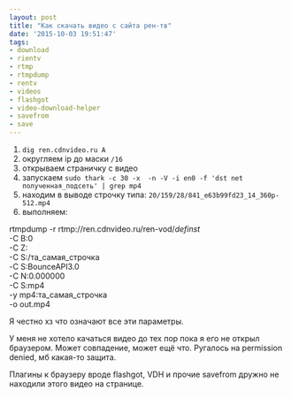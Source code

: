 ```yaml
---
layout: post
title: "Как скачать видео с сайта рен-тв"
date: '2015-10-03 19:51:47'
tags:
- download
- rientv
- rtmp
- rtmpdump
- rentv
- videos
- flashgot
- video-download-helper
- savefrom
- save
---
```


1. `dig ren.cdnvideo.ru A`
2. округляем ip до маски `/16`
3. открываем страничку с видео
4. запускаем `sudo thark -c 30 -x  -n -V -i en0 -f 'dst net полученная_подсеть' | grep mp4`
5. находим в выводе строчку типа: `20/159/28/841_e63b99fd23_14_360p-512.mp4`
6. выполняем:

rtmpdump -r rtmp://ren.cdnvideo.ru/ren-vod/_definst_ \
	-C B:0 \
	-C Z: \
	-C S:/та_самая_строчка \
	-C S:BounceAPI3.0 \
	-C N:0.000000 \
	-C S:mp4 \
	-y mp4:та_самая_строчка \
	-o out.mp4

Я честно хз что означают все эти параметры.

У меня не хотело качаться видео до тех пор пока я его не открыл браузером. Может совпадение, может ещё что. Ругалось на permission denied, мб какая-то защита.

Плагины к браузеру вроде flashgot, VDH и прочие savefrom дружно не находили этого видео на странице.
